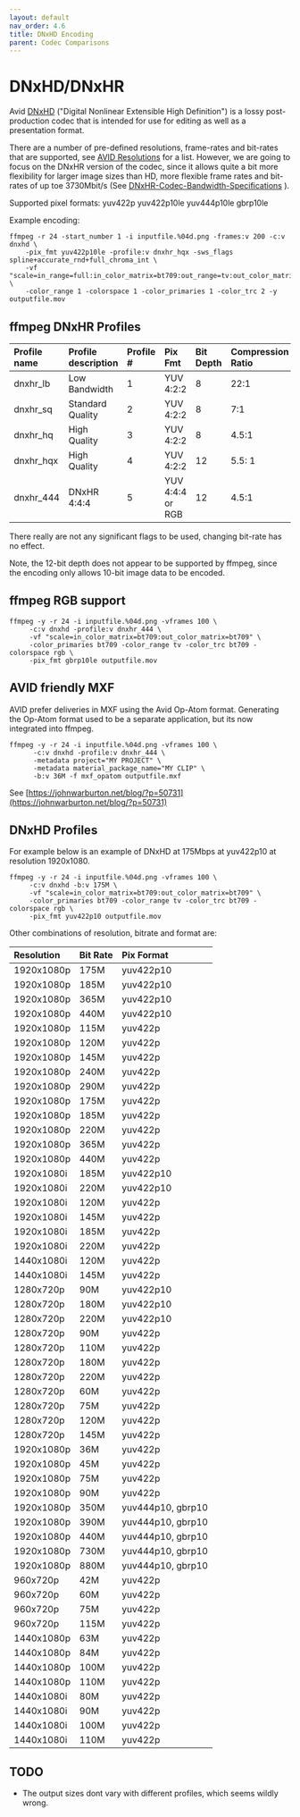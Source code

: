 ```yaml
---
layout: default
nav_order: 4.6
title: DNxHD Encoding
parent: Codec Comparisons
---
```



# DNxHD/DNxHR

Avid [DNxHD](https://en.wikipedia.org/wiki/Avid_DNxHD) ("Digital Nonlinear Extensible High Definition") is a lossy post-production codec that is intended for use for editing as well as a presentation format.

There are a number of pre-defined resolutions, frame-rates and bit-rates that are supported, see [AVID Resolutions](https://en.wikipedia.org/wiki/List_of_Avid_DNxHD_resolutions) for a list. However, we are going to focus on the DNxHR version of the codec, since it allows quite a bit more flexibility for larger image sizes than HD, more flexible frame rates and bit-rates of up toe 3730Mbit/s (See  [DNxHR-Codec-Bandwidth-Specifications](https://avid.secure.force.com/pkb/articles/en_US/White_Paper/DNxHR-Codec-Bandwidth-Specifications) ).


Supported pixel formats: yuv422p yuv422p10le yuv444p10le gbrp10le

Example encoding:

<!---
name: test_dnxhd_mov
sources: 
- sourceimages/chip-chart-1080-16bit-noicc.png.yml
comparisontest:
   - testtype: idiff
     compare_image: ../sourceimages/chip-chart-1080-16bit-noicc-yuv422p10le.png
   - testtype: assertresults
     tests:
     - assert: less
       value: max_error
       less: 0.00195
-->
```
ffmpeg -r 24 -start_number 1 -i inputfile.%04d.png -frames:v 200 -c:v dnxhd \
    -pix_fmt yuv422p10le -profile:v dnxhr_hqx -sws_flags spline+accurate_rnd+full_chroma_int \
    -vf "scale=in_range=full:in_color_matrix=bt709:out_range=tv:out_color_matrix=bt709" \
    -color_range 1 -colorspace 1 -color_primaries 1 -color_trc 2 -y  outputfile.mov
```


## ffmpeg DNxHR Profiles

| Profile name | Profile description | Profile # | Pix Fmt | Bit Depth | Compression Ratio |
|:----------|:-----------|:-----------|:-----------|:-----------|:-----------|
| dnxhr_lb | Low Bandwidth | 1 | YUV 4:2:2 | 8 | 22:1 |
| dnxhr_sq | Standard Quality | 2 | YUV 4:2:2 | 8 | 7:1 |
| dnxhr_hq | High Quality | 3 | YUV 4:2:2 | 8 | 4.5:1 |
| dnxhr_hqx | High Quality | 4 | YUV 4:2:2 | 12 | 5.5: 1 |
| dnxhr_444 | DNxHR 4:4:4 | 5 | YUV 4:4:4 or RGB | 12 | 4.5:1 |

There really are not any significant flags to be used, changing bit-rate has no effect.

Note, the 12-bit depth does not appear to be supported by ffmpeg, since the encoding only allows 10-bit image data to be encoded.

## ffmpeg RGB support

<!---
name: test_prores444_rgb
sources: 
- sourceimages/chip-chart-1080-16bit-noicc.png.yml
comparisontest:
   - testtype: idiff
   - testtype: assertresults
     tests:
     - assert: less
       value: max_error
       less: 0.00195
-->
```
ffmpeg -y -r 24 -i inputfile.%04d.png -vframes 100 \
     -c:v dnxhd -profile:v dnxhr_444 \
     -vf "scale=in_color_matrix=bt709:out_color_matrix=bt709" \
     -color_primaries bt709 -color_range tv -color_trc bt709 -colorspace rgb \
     -pix_fmt gbrp10le outputfile.mov
```

## AVID friendly MXF

AVID prefer deliveries in MXF using the Avid Op-Atom format. Generating the Op-Atom format used to be a separate application, but its now integrated into ffmpeg.

<!---
name: test_prores444_mxf
sources: 
- sourceimages/chip-chart-1080-16bit-noicc.png.yml
comparisontest:
   - testtype: idiff
   - testtype: assertresults
     tests:
     - assert: less
       value: max_error
       less: 0.00195
-->
```
ffmpeg -y -r 24 -i inputfile.%04d.png -vframes 100 \
      -c:v dnxhd -profile:v dnxhr_444 \
      -metadata project="MY PROJECT" \
      -metadata material_package_name="MY CLIP" \
      -b:v 36M -f mxf_opatom outputfile.mxf
 ```

 See [https://johnwarburton.net/blog/?p=50731](https://johnwarburton.net/blog/?p=50731)

## DNxHD Profiles

For example below is an example of DNxHD at 175Mbps at yuv422p10 at resolution 1920x1080.

<!---
name: test_prores422_profile
sources: 
- sourceimages/chip-chart-1080-16bit-noicc.png.yml
comparisontest:
   - testtype: idiff
     compare_image: ../sourceimages/chip-chart-1080-16bit-noicc-yuv422p10le.png
   - testtype: assertresults
     tests:
     - assert: less
       value: max_error
       less: 0.00195
-->
```
ffmpeg -y -r 24 -i inputfile.%04d.png -vframes 100 \
     -c:v dnxhd -b:v 175M \
     -vf "scale=in_color_matrix=bt709:out_color_matrix=bt709" \
     -color_primaries bt709 -color_range tv -color_trc bt709 -colorspace rgb \
     -pix_fmt yuv422p10 outputfile.mov
```

Other combinations of resolution, bitrate and format are:

| Resolution | Bit Rate | Pix Format |
|:----------|:-----------|:-----------|
| 1920x1080p|  175M  |  yuv422p10 |
| 1920x1080p|  185M  |  yuv422p10 |
| 1920x1080p|  365M  |  yuv422p10 |
| 1920x1080p|  440M  |  yuv422p10 |
| 1920x1080p|  115M  |  yuv422p |
| 1920x1080p|  120M  |  yuv422p |
| 1920x1080p|  145M  |  yuv422p |
| 1920x1080p|  240M  |  yuv422p |
| 1920x1080p|  290M  |  yuv422p |
| 1920x1080p|  175M  |  yuv422p |
| 1920x1080p|  185M  |  yuv422p |
| 1920x1080p|  220M  |  yuv422p |
| 1920x1080p|  365M  |  yuv422p |
| 1920x1080p|  440M  |  yuv422p |
| 1920x1080i|  185M  |  yuv422p10 |
| 1920x1080i|  220M  |  yuv422p10 |
| 1920x1080i|  120M  |  yuv422p |
| 1920x1080i|  145M  |  yuv422p |
| 1920x1080i|  185M  |  yuv422p |
| 1920x1080i|  220M  |  yuv422p |
| 1440x1080i|  120M  |  yuv422p |
| 1440x1080i|  145M  |  yuv422p |
| 1280x720p|  90M  |  yuv422p10 |
| 1280x720p|  180M  |  yuv422p10 |
| 1280x720p|  220M  |  yuv422p10 |
| 1280x720p|  90M  |  yuv422p |
| 1280x720p|  110M  |  yuv422p |
| 1280x720p|  180M  |  yuv422p |
| 1280x720p|  220M  |  yuv422p |
| 1280x720p|  60M  |  yuv422p |
| 1280x720p|  75M  |  yuv422p |
| 1280x720p|  120M  |  yuv422p |
| 1280x720p|  145M  |  yuv422p |
| 1920x1080p|  36M  |  yuv422p |
| 1920x1080p|  45M  |  yuv422p |
| 1920x1080p|  75M  |  yuv422p |
| 1920x1080p|  90M  |  yuv422p |
| 1920x1080p|  350M  |  yuv444p10, gbrp10 |
| 1920x1080p|  390M  |  yuv444p10, gbrp10 |
| 1920x1080p|  440M  |  yuv444p10, gbrp10 |
| 1920x1080p|  730M  |  yuv444p10, gbrp10 |
| 1920x1080p|  880M  |  yuv444p10, gbrp10 |
| 960x720p|  42M  |  yuv422p |
| 960x720p|  60M  |  yuv422p |
| 960x720p|  75M  |  yuv422p |
| 960x720p|  115M  |  yuv422p |
| 1440x1080p|  63M  |  yuv422p |
| 1440x1080p|  84M  |  yuv422p |
| 1440x1080p|  100M  |  yuv422p |
| 1440x1080p|  110M  |  yuv422p |
| 1440x1080i|  80M  |  yuv422p |
| 1440x1080i|  90M  |  yuv422p |
| 1440x1080i|  100M  |  yuv422p |
| 1440x1080i|  110M  |  yuv422p |

## TODO

   * The output sizes dont vary with different profiles, which seems wildly wrong.